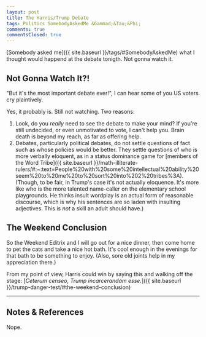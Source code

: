 ```yaml
---
layout: post
title: The Harris/Trump Debate
tags: Politics SomebodyAskedMe &Gammad;&Tau;&Phi;
comments: true
commentsClosed: true
---
```


[Somebody asked me]({{ site.baseurl }}/tags/#SomebodyAskedMe) what I thought would happend at the debate tonigth.  Not gonna watch it.


## Not Gonna Watch It?!  

"But it's the most important debate ever!", I can hear some of you US voters cry plaintively.  

Yes, it probably is.  Still not watching.  Two reasons:  

1. Look, do you _really_ need to see the debate to make your mind?  If you're still
   undecided, or even unmotivated to vote, I can't help you.  Brain death is beyond my
   reach, as far as offering help.  
2. Debates, particularly political debates, do not settle questions of fact such as whose
   policies would be better.  They settle questions of who is more verbally eloquent, as
   in a status dominance game for [members of the Word Tribe]({{ site.baseurl }}/math-illiterate-rulers/#:~:text=People%20with%20some%20intellectual%20ability%20seem%20to%20me%20to%20sort%20into%202%20tribes%3A).
   (Though, to be fair, in Trump's case it's not actually eloquence.  It's more like who
   is the more talented name-caller on the elementary school playgrounds.  He thinks
   insult wordplay is an actual form of reasonable discourse, which is why his sentences
   are so laden with insulting adjectives.  This is _not_ a skill an adult should have.)  


## The Weekend Conclusion  

So the Weekend Editrix and I will go out for a nice dinner, then come home to pet the cats
and take a nice hot bath.  It's cool enough in the evenings for that bath to be something
to enjoy.  (Also, sore old joints help in my appreciation there.)  

From my point of view, Harris could win by saying this and walking off the stage: [_Ceterum censeo, Trump incarcerandam esse._]({{ site.baseurl }}/trump-danger-test/#the-weekend-conclusion)  

---

## Notes &amp; References  

<!--
<sup id="fn1a">[[1]](#fn1)</sup>

<a id="fn1">1</a>: ***, ["***"](***), *** DOI: [***](***). [↩](#fn1a)  

<a href="{{ site.baseurl }}/images/***">
  <img src="{{ site.baseurl }}/images/***" width="400" height="***" alt="***" title="***" style="float: right; margin: 3px 3px 3px 3px; border: 1px solid #000000;">
</a>

<a href="***">
  <img src="{{ site.baseurl }}/images/***" width="550" height="***" alt="***" title="***" style="margin: 3px 3px 3px 3px; border: 1px solid #000000;">
</a>

<iframe width="400" height="224" src="***" allow="accelerometer; encrypted-media; gyroscope; picture-in-picture" allowfullscreen style="float: right; margin: 3px 3px 3px 3px; border: 1px solid #000000;"></iframe>
-->

Nope.  
